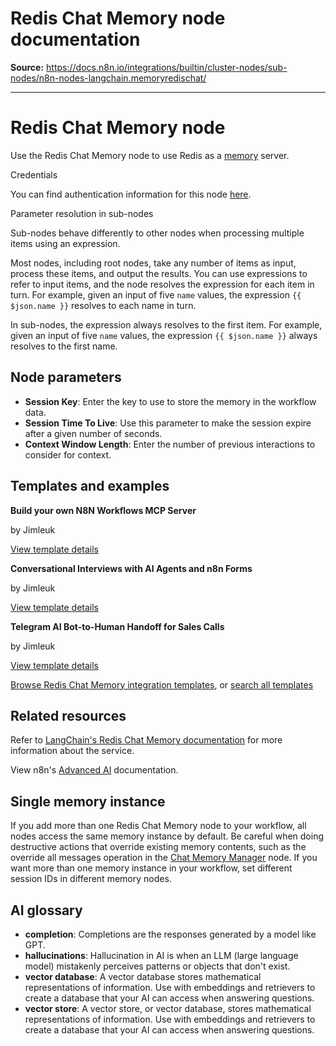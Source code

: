 # Redis Chat Memory node documentation

**Source:** https://docs.n8n.io/integrations/builtin/cluster-nodes/sub-nodes/n8n-nodes-langchain.memoryredischat/

---

# Redis Chat Memory node

Use the Redis Chat Memory node to use Redis as a [memory](../../../../../glossary/#ai-memory) server.

Credentials

You can find authentication information for this node [here](../../../credentials/redis/).

Parameter resolution in sub-nodes

Sub-nodes behave differently to other nodes when processing multiple items using an expression.

Most nodes, including root nodes, take any number of items as input, process these items, and output the results. You can use expressions to refer to input items, and the node resolves the expression for each item in turn. For example, given an input of five `name` values, the expression `{{ $json.name }}` resolves to each name in turn.

In sub-nodes, the expression always resolves to the first item. For example, given an input of five `name` values, the expression `{{ $json.name }}` always resolves to the first name.

## Node parameters

- **Session Key**: Enter the key to use to store the memory in the workflow data.
- **Session Time To Live**: Use this parameter to make the session expire after a given number of seconds.
- **Context Window Length**: Enter the number of previous interactions to consider for context.

## Templates and examples

**Build your own N8N Workflows MCP Server**

by Jimleuk

[View template details](https://n8n.io/workflows/3770-build-your-own-n8n-workflows-mcp-server/)

**Conversational Interviews with AI Agents and n8n Forms**

by Jimleuk

[View template details](https://n8n.io/workflows/2566-conversational-interviews-with-ai-agents-and-n8n-forms/)

**Telegram AI Bot-to-Human Handoff for Sales Calls**

by Jimleuk

[View template details](https://n8n.io/workflows/3350-telegram-ai-bot-to-human-handoff-for-sales-calls/)

[Browse Redis Chat Memory integration templates](https://n8n.io/integrations/redis-chat-memory/), or [search all templates](https://n8n.io/workflows/)

## Related resources

Refer to [LangChain's Redis Chat Memory documentation](https://js.langchain.com/docs/integrations/memory/redis) for more information about the service.

View n8n's [Advanced AI](../../../../../advanced-ai/) documentation.

## Single memory instance

If you add more than one Redis Chat Memory node to your workflow, all nodes access the same memory instance by default. Be careful when doing destructive actions that override existing memory contents, such as the override all messages operation in the [Chat Memory Manager](../n8n-nodes-langchain.memorymanager/) node. If you want more than one memory instance in your workflow, set different session IDs in different memory nodes.

## AI glossary

- **completion**: Completions are the responses generated by a model like GPT.
- **hallucinations**: Hallucination in AI is when an LLM (large language model) mistakenly perceives patterns or objects that don't exist.
- **vector database**: A vector database stores mathematical representations of information. Use with embeddings and retrievers to create a database that your AI can access when answering questions.
- **vector store**: A vector store, or vector database, stores mathematical representations of information. Use with embeddings and retrievers to create a database that your AI can access when answering questions.

